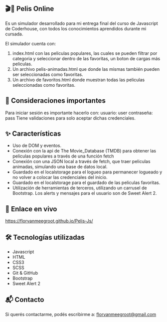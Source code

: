 ﻿## 🎬🍿 Pelis Online

Es un simulador desarrollado para mi entrega final del curso de Javascript de Coderhouse, con todos los conocimientos aprendidos durante mi cursada.

El simulador cuenta con:

1.  index.html con las peliculas populares, las cuales se pueden filtrar por categoria y seleccionar dentro de las favoritas, un boton de cargas más peliculas.
2.  Un archivo pelis-animadas.html que donde las mismas también pueden ser seleccionadas como favoritas.
3.  Un archivo de favoritos.html donde muestran todas las peliculas seleccionadas como favoritas.

## 🔑 Consideraciones importantes

Para iniciar sesión es importante hacerlo con:
usuario: user
contraseña: pass
Tiene validaciones para solo aceptar dichas credenciales.

## ✨ Características

- Uso de DOM y eventos.
- Conexión con la api de The Movie_Database (TMDB) para obtener las peliculas populares a través de una función fetch
- Conexión con una JSON local a través de fetch, que traer peliculas animadas, simulando una base de datos local.
- Guardado en el localstorage para el logueo para permanecer logueado y no volver a colocar las credenciales del inicio.
- Guardado en el localstorage para el guardado de las peliculas favoritas.
- Utilización de herramientas de terceros, utilizando un carrusel de Bootstrap. Los alerts y mensajes para el usuario son de Sweet Alert 2.

## 🔗 Enlace en vivo

https://florvanmeegroot.github.io/Pelis-Js/

## 🛠️ Tecnologías utilizadas

- Javascript
- HTML
- CSS3
- SCSS
- Git & GitHub
- Bootstrap
- Sweet Alert 2

## 📬 Contacto

Si querés contactarme, podés escribirme a: florvanmeegroot@gmail.com
